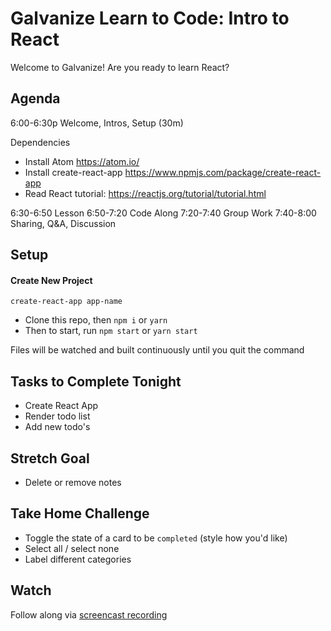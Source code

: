 # Galvanize Learn to Code: Intro to React

Welcome to Galvanize! Are you ready to learn React?

## Agenda

6:00-6:30p Welcome, Intros, Setup (30m)

Dependencies
- Install Atom https://atom.io/
- Install create-react-app https://www.npmjs.com/package/create-react-app
- Read React tutorial: https://reactjs.org/tutorial/tutorial.html

6:30-6:50 Lesson
6:50-7:20 Code Along
7:20-7:40 Group Work
7:40-8:00 Sharing, Q&A, Discussion

## Setup

 #### Create New Project
`create-react-app app-name`

 - Clone this repo, then `npm i` or `yarn`
 - Then to start, run `npm start` or `yarn start`

Files will be watched and built continuously until you quit the command

## Tasks to Complete Tonight

- Create React App
- Render todo list
- Add new todo's

## Stretch Goal

- Delete or remove notes

## Take Home Challenge

- Toggle the state of a card to be `completed` (style how you'd like)
- Select all / select none
- Label different categories

## Watch

Follow along via [screencast recording](https://www.youtube.com/watch?v=0c4R36ML6rM)
